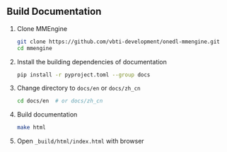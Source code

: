 ## Build Documentation

1. Clone MMEngine

   ```bash
   git clone https://github.com/vbti-development/onedl-mmengine.git
   cd mmengine
   ```

2. Install the building dependencies of documentation

   ```bash
   pip install -r pyproject.toml --group docs
   ```

3. Change directory to `docs/en` or `docs/zh_cn`

   ```bash
   cd docs/en  # or docs/zh_cn
   ```

4. Build documentation

   ```bash
   make html
   ```

5. Open `_build/html/index.html` with browser
